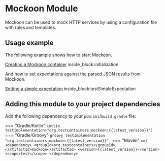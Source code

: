 # Mockoon Module

Mockoon can be used to mock HTTP services by using a configuration file with rules and templates.

## Usage example

The following example shows how to start Mockoon.

<!--codeinclude-->
[Creating a Mockoon container](../../modules/mockoon/src/test/java/org/testcontainers/containers/MockoonContainerTest.java) inside_block:initialization
<!--/codeinclude-->

And how to set expectations against the parsed JSON results from Mockoon.

<!--codeinclude-->
[Setting a simple expectation](../../modules/mockoon/src/test/java/org/testcontainers/containers/MockoonContainerTest.java) inside_block:testSimpleExpectation
<!--/codeinclude-->

## Adding this module to your project dependencies

Add the following dependency to your `pom.xml`/`build.gradle` file:

=== "Gradle/Kotlin"
    ```kotlin
    testImplementation("org.testcontainers:mockoon:{{latest_version}}")
    ```
=== "Gradle/Groovy"
    ```groovy
    testImplementation "org.testcontainers:mockoon:{{latest_version}}"
    ```
=== "Maven"
    ```xml
    <dependency>
        <groupId>org.testcontainers</groupId>
        <artifactId>mockoon</artifactId>
        <version>{{latest_version}}</version>
        <scope>test</scope>
    </dependency>
    ```
